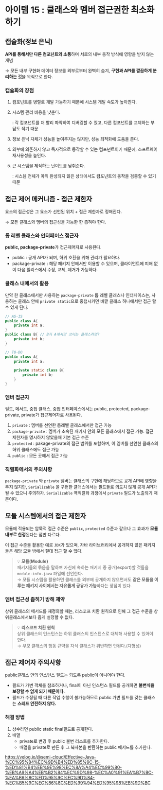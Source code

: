# 아이템 15 : 클래스와 멤버 접근권한 최소화하기

## 캡슐화(정보 은닉)

**API를 통해서만 다른 컴포넌트와 소통**하며 서로의 내부 동작 방식에 영향을 받지 않는 개념

→ 모든 내부 구현화 데이터 정보를 외부로부터 완벽히 숨겨, **구현과 API를 깔끔하게 분리하는 것**을 목적으로 한다.

### 캡슐화의 장점

1. 컴포넌트를 병렬로 개발 가능하기 때문에 시스템 개발 속도가 높아진다.
2. 시스템 관리 비용을 낮춘다.
    
    : 각 컴포넌트를 더 빨리 파악하여 디버깅할 수 있고, 다른 컴포넌트를 교체하는 부담도 적기 때문
    
3. 정보 은닉 자체가 성능을 높여주지는 않지만, 성능 최적화에 도움을 준다.
4. 외부에 의존하지 않고 독자적으로 동작할 수 있는 컴포넌트이기 때문에, 소프트웨어 재사용성을 높인다.
5. 큰 시스템을 제작하는 난이도를 낮춰준다.
    
    : 시스템 전체가 아직 완성되지 않은 상태에서도 컴포넌트의 동작을 검증할 수 있기 때문
    

## 접근 제어 메커니즘 - 접근 제한자

요소의 접근성은 그 요소가 선언된 위치 + 접근 제한자로 정해진다.

→ 모든 클래스와 멤버의 접근성을 가능한 한 좁혀야 한다.

### 톱 레벨 클래스와 인터페이스 접근자

**public, package-private**가 접근제어자로 사용된다.

- public : 공개 API가 되며, 하위 호환을 위해 관리가 필요하다.
- package-private : 해당 패키지 안에서만 이용할 수 있으며, 클라이언트에 피해 없이 다음 릴리스에서 수정, 교체, 제거가 가능하다.

### 클래스 내에서의 활용

만약 한 클래스에서만 사용하는 `package-private` 톱 레벨 클래스나 인터페이스는, 사용하는 클래스 안에 `private static`으로 중첩시키면 바깥 클래스 하나에서만 접근 할 수 있게 된다.

```java
// AS-IS
public class A{
    private int a;
}
public class B{ // B가 A에서만 쓰이는 클래스라면?
    private int b;
}
```

```java
// TO-DO
public class A{
    private int a;
    
    private static class B{
        private int b;
    }
}
```

### 멤버 접근자

필드, 메서드, 중첩 클래스, 중첩 인터페이스에서는 public, protected, package-private, private가 접근제어자로 사용된다.

1. `private` : 멤버를 선언한 톱레벨 클래스에서만 접근 가능
2. `package-private` : 멤버가 소속된 패키지 안의 모든 클래스에서 접근 가능. 접근 제한자를 명시하지 않았을때 기본 접근 수준
3. `protected` : pakage-private의 접근 범위를 포함하며, 이 멤버를 선언한 클래스의 하위 클래스에도 접근 가능
4. `public` : 모든 곳에서 접근 가능

### 직렬화에서의 주의사항

`package-private` 와 `private` 멤버는 클래스의 구현에 해당하므로 공개 API에 영향을 주지 않지만, `Serializable` 을 구현한 클래스에서는 필드들로 의도치 않게 공개 API가 될 수 있으니 주의하자. `Serializable` 역직렬화 과정에서 `private` 필드가 노출되기 때문이다.

## 모듈 시스템에서의 접근 제한자

모듈에 적용되는 암묵적 접근 수준은 `public`, `protected` 수준과 같으나 그 효과가 **모듈 내부로 한정**된다는 점만 다르다. 

이 접근 수준을 활용한 예로 `JDK`가 있으며, 자바 라이브러리에서 공개하지 않은 패키지들은 해당 모듈 밖에서 절대 접근 할 수 없다.

> 💡 **모듈(Module)** <br>
패키지들의 묶음을 말하며 자신에 속하는 패키지 중 공개(export)할 것들을 `module-info.java` 파일에 선언한다. <br>
→ 모듈 시스템을 활용하면 클래스를 외부에 공개하지 않으면서도 **같은 모듈을 이루는 패키지 사이에서는 자유롭게 공유가 가능**하다는 장점이 있다.


### 멤버 접근성 좁히기 방해 제약

상위 클래스의 메서드를 재정의할 때는, 리스코프 치환 원칙으로 인해 그 접근 수준을 상위클래스에서보다 좁게 설정할 수 없다.


> 💡 **리스코프 치환 원칙** <br>
상위 클래스의 인스턴스는 하위 클래스의 인스턴스로 대체해 사용할 수 있어야 한다. <br>
→ 부모 클래스의 행동 규약을 자식 클래스가 위반하면 안된다.(다형성)



## 접근 제어자 주의사항

public클래스 안의 인스턴스 필드는 되도록 public이 아니어야 한다.

- 필드가 가변 객체를 참조하거나, final이 아닌 인스턴스 필드를 공개하면 **불변식을 보장할 수 없게 되기 때문이다.**
- 필드가 수정될 때 다른 작업 수행이 불가능하므로 public 가변 필드를 갖는 클래스는 **스레드 안전하지 않다.**

### 해결 방법

1. 상수라면 public static final필드로 공개한다.
2. 배열
    - private로 변경 후 public 불변 리스트를 추가한다.
    - 배열을 private로 만든 후 그 복사본을 반환하는 public 메서드를 추가한다.

https://velog.io/@semi-cloud/Effective-Java-%EC%95%84%EC%9D%B4%ED%85%9C-15-%ED%81%B4%EB%9E%98%EC%8A%A4%EC%99%80-%EB%A9%A4%EB%B2%84%EC%9D%98-%EC%A0%91%EA%B7%BC-%EA%B6%8C%ED%95%9C%EC%9D%84-%EC%B5%9C%EC%86%8C%ED%99%94%ED%95%98%EB%9D%BC